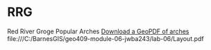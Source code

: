 # RRG
Red River Groge Popular Arches
[Download a GeoPDF of arches](basemap/rrg.pdf)
file:///C:/BarnesGIS/geo409-module-06-jwba243/lab-06/Layout.pdf

